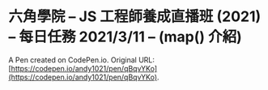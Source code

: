 # 六角學院 – JS 工程師養成直播班 (2021) – 每日任務 2021/3/11 – (map() 介紹)

A Pen created on CodePen.io. Original URL: [https://codepen.io/andy1021/pen/qBqvYKo](https://codepen.io/andy1021/pen/qBqvYKo).


